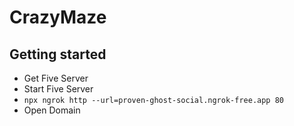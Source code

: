 # CrazyMaze

## Getting started

- Get Five Server
- Start Five Server
- `npx ngrok http --url=proven-ghost-social.ngrok-free.app 80`
- Open Domain

